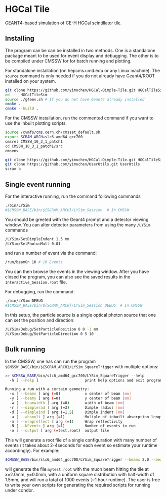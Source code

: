# HGCal Tile

GEANT4-based simulation of CE-H HGCal scintillator tile.

## Installing

The program can be can be installed in two methods. One is a standalone package
meant to be used for event display and debugging. The other is to be compiled
under CMSSW for for batch running and plotting.

For standalone installation (on hepcms.umd.edu or any Linux machine). The
`source` command is only needed if you do not already have Geant4/ROOT installed
on your system.

```bash
git clone https://github.com/yimuchen/HGCal-Dimple-Tile.git HGCalTileSim
cd     HGCalTileSim
source ./g4env.sh # If you do not have Geant4 already installed
cmake .
cmake --build .
```

For the CMSSW installation, run the commented command if you want to use the
inbuilt plotting scripts.

```bash
source /cvmfs/cms.cern.ch/cmsset_default.sh
export SCRAM_ARCH=slc6_amd64_gcc700
cmsrel CMSSW_10_3_1_patch1
cd CMSSW_10_3_1_patch1/src
cmsenv

git clone https://github.com/yimuchen/HGCal-Dimple-Tile.git HGCalTileSim
git clone https://github.com/yimuchen/UserUtils.git UserUtils
scram b
```

## Single event running

For the interactive running, run the command following commands

```bash
./bin/LYSim
#$CMSSW_BASE/bin/${SCRAM_ARCH}/LYSim_Session  # In CMSSW
```

You should be greeted with the Geant4 prompt and a detector viewing window. You
can alter detector parameters from using the many `/LYSim` commands

```bash
/LYSim/SetDimpleIndent 1.5 mm
/LYSim/SetPhotonMult 0.01
```

and run a number of event via the command:

```bash
/run/beamOn 10 # 10 Events
```

You can then browse the events in the viewing window. After you have closed the
program, you can also see the saved results in the `Interactive_Session.root`
file.

For debugging, run the command:

```bash
./bin/LYSim DEBUG
#$CMSSW_BASE/bin/${SCRAM_ARCH}/LYSim_Session DEBUG  # In CMSSW
```

In this setup, the particle source is a single optical photon source that one can
set the position and direction:

```bash
/LYSim/Debug/SetParticlePosition 0 0 -1 mm
/LYSim/Debug/SetParticleDirection 0 5 10
```

## Bulk running

In the CMSSW, one has can run the program
`$CMSSW_BASE/bin/${SCRAM_ARCH}/LYSim_SquareTrigger` with multiple options:

```bash
>> $CMSSW_BASE/bin/slc6_amd64_gcc700/LYSim_SquareTrigger --help
  -h [ --help ]                     print help options and exit program

Running a run with a certain geometry:
  -x [ --beamx ] arg (=0)           x center of beam [mm]
  -y [ --beamy ] arg (=0)           y center of beam [mm]
  -w [ --beamwidth ] arg (=0)       width of beam [mm]
  -r [ --dimplerad ] arg (=3)       Dimple radius [mm]
  -d [ --dimpleind ] arg (=1.5)     Dimple indent [mm]
  -a [ --absmult ] arg (=1)         Multple of inbuilt absorption length
  -m [ --wrapreflect ] arg (=1)     Wrap reflectivity
  -N [ --NEvents ] arg (=1)         Number of events to run
  -o [ --output ] arg (=test.root)  output file
```

This will generate a root file of a single configuration with many number of
events (it takes about 2-4seconds for each event so estimate your runtime
accordingly). For example:

```bash
$CMSSW_BASE/bin/slc6_amd64_gcc700/LYSim_SquareTrigger --beamx 2.0 --beamwidth 1.5 --NEvents 1000 --output mytest.root
```

will generate the file `mytest.root` with the muon beam hitting the tile at
x=2.0mm, y=0.0mm, with a uniform square distribution with half-width of 1.5mm,
and will run a total of 1000 events (~1 hour runtime). The user is free to write
your own scripts for generating the required scripts for running under condor.
